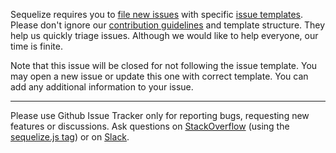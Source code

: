 Sequelize requires you to [file new issues](https://github.com/sequelize/sequelize/issues/new/choose) with specific [issue templates](https://github.com/sequelize/sequelize/blob/master/.github/ISSUE_TEMPLATE). Please don't ignore our [contribution guidelines](https://github.com/sequelize/sequelize/blob/master/CONTRIBUTING.md#issues) and template structure. They help us quickly triage issues. Although we would like to help everyone, our time is finite.

Note that this issue will be closed for not following the issue template. You may open a new issue or update this one with correct template. You can add any additional information to your issue.

----------------------------

Please use Github Issue Tracker only for reporting bugs, requesting new features or discussions. Ask questions on [StackOverflow](https://stackoverflow.com/) (using the [sequelize.js tag](https://stackoverflow.com/questions/tagged/sequelize.js)) or on [Slack](https://sequelize.slack.com).
